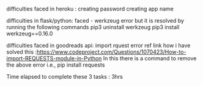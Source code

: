 difficulties faced in heroku :
	creating password
	creating app name


difficulties in flask/python:
	faced - werkzeug error but it is resolved by running the following commands
		pip3 uninstall werkzeug
		pip3 install werkzeug==0.16.0


difficulties faced in goodreads api:
	import rquest error 
	ref link how i have solved this :https://www.codeproject.com/Questions/1070423/How-to-import-REQUESTS-module-in-Python
	In this there is a command to remove the above error i.e., pip install requests


Time elapsed to complete these 3 tasks : 3hrs